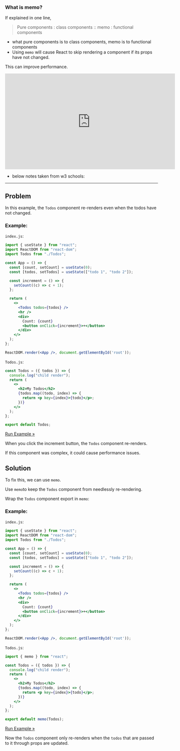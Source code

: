 ### What is memo?
If explained in one line, 
> Pure components : class components :: memo : functional components

- what pure components is to class components, memo is to functional components
- Using `memo` will cause React to skip rendering a component if its props have not changed.

This can improve performance.

<iframe width="560" height="315" src="https://www.youtube.com/embed/7TaBhrnPH78" title="YouTube video player" frameborder="0" allow="accelerometer; autoplay; clipboard-write; encrypted-media; gyroscope; picture-in-picture" allowfullscreen></iframe>

- below notes taken from w3 schools:
---

## Problem

In this example, the `Todos` component re-renders even when the todos have not changed.

### Example:

`index.js`:

```jsx
import { useState } from "react";
import ReactDOM from "react-dom";
import Todos from "./Todos";

const App = () => {
  const [count, setCount] = useState(0);
  const [todos, setTodos] = useState(["todo 1", "todo 2"]);

  const increment = () => {
    setCount((c) => c + 1);
  };

  return (
    <>
      <Todos todos={todos} />
      <hr />
      <div>
        Count: {count}
        <button onClick={increment}>+</button>
      </div>
    </>
  );
};

ReactDOM.render(<App />, document.getElementById('root'));
```

`Todos.js`:

```jsx
const Todos = ({ todos }) => {
  console.log("child render");
  return (
    <>
      <h2>My Todos</h2>
      {todos.map((todo, index) => {
        return <p key={index}>{todo}</p>;
      })}
    </>
  );
};

export default Todos;
```

[Run Example »](https://www.w3schools.com/react/showreact.asp?filename=demo2_react_memo1)

When you click the increment button, the `Todos` component re-renders.

If this component was complex, it could cause performance issues.

## Solution

To fix this, we can use `memo`.

Use `memo`to keep the `Todos` component from needlessly re-rendering.

Wrap the `Todos` component export in `memo`:

### Example:

`index.js`:

```jsx
import { useState } from "react";
import ReactDOM from "react-dom";
import Todos from "./Todos";

const App = () => {
  const [count, setCount] = useState(0);
  const [todos, setTodos] = useState(["todo 1", "todo 2"]);

  const increment = () => {
    setCount((c) => c + 1);
  };

  return (
    <>
      <Todos todos={todos} />
      <hr />
      <div>
        Count: {count}
        <button onClick={increment}>+</button>
      </div>
    </>
  );
};

ReactDOM.render(<App />, document.getElementById('root'));
```

`Todos.js`:

```jsx
import { memo } from "react";

const Todos = ({ todos }) => {
  console.log("child render");
  return (
    <>
      <h2>My Todos</h2>
      {todos.map((todo, index) => {
        return <p key={index}>{todo}</p>;
      })}
    </>
  );
};

export default memo(Todos);
```

[Run Example »](https://www.w3schools.com/react/showreact.asp?filename=demo2_react_memo2)

Now the `Todos` component only re-renders when the `todos` that are passed to it through props are updated.